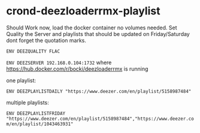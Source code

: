 # crond-deezloaderrmx-playlist

Should Work now, load the docker container no volumes needed. Set Quality the Server and playlists that should be updated on Friday/Saturday dont forget the quotation marks.


`ENV DEEZQUALITY FLAC`

`ENV DEEZSERVER 192.168.0.104:1732` where https://hub.docker.com/r/bocki/deezloaderrmx is running

one playlist:

`ENV DEEZPLAYLISTDAILY "https://www.deezer.com/en/playlist/5158987484"`

multiple playlists:

`ENV DEEZPLAYLISTFRIDAY "https://www.deezer.com/en/playlist/5158987484","https://www.deezer.com/en/playlist/1043463931" `
